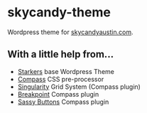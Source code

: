 skycandy-theme
==============

Wordpress theme for [skycandyaustin.com](http://skycandyaustin.com "Sky Candy").

## With a little help from...

* [Starkers](https://github.com/viewportindustries/starkers "Starkers") base Wordpress Theme
* [Compass](http://compass-style.org/ "Compass/Sass") CSS pre-processor
* [Singularity](http://singularity.gs/ "Singularity GS") Grid System (Compass plugin)
* [Breakpoint](http://breakpoint-sass.com/ "Breakpoint") Compass plugin
* [Sassy Buttons](http://jaredhardy.com/sassy-buttons/ "Sassy Buttons") Compass plugin
